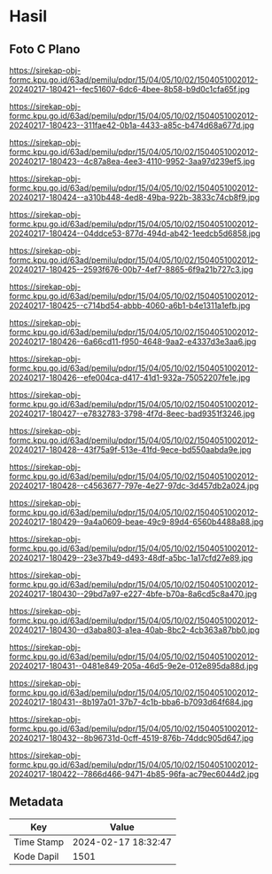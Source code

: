 # Hasil

## Foto C Plano

https://sirekap-obj-formc.kpu.go.id/63ad/pemilu/pdpr/15/04/05/10/02/1504051002012-20240217-180421--fec51607-6dc6-4bee-8b58-b9d0c1cfa65f.jpg

https://sirekap-obj-formc.kpu.go.id/63ad/pemilu/pdpr/15/04/05/10/02/1504051002012-20240217-180423--311fae42-0b1a-4433-a85c-b474d68a677d.jpg

https://sirekap-obj-formc.kpu.go.id/63ad/pemilu/pdpr/15/04/05/10/02/1504051002012-20240217-180423--4c87a8ea-4ee3-4110-9952-3aa97d239ef5.jpg

https://sirekap-obj-formc.kpu.go.id/63ad/pemilu/pdpr/15/04/05/10/02/1504051002012-20240217-180424--a310b448-4ed8-49ba-922b-3833c74cb8f9.jpg

https://sirekap-obj-formc.kpu.go.id/63ad/pemilu/pdpr/15/04/05/10/02/1504051002012-20240217-180424--04ddce53-877d-494d-ab42-1eedcb5d6858.jpg

https://sirekap-obj-formc.kpu.go.id/63ad/pemilu/pdpr/15/04/05/10/02/1504051002012-20240217-180425--2593f676-00b7-4ef7-8865-6f9a21b727c3.jpg

https://sirekap-obj-formc.kpu.go.id/63ad/pemilu/pdpr/15/04/05/10/02/1504051002012-20240217-180425--c714bd54-abbb-4060-a6b1-b4e1311a1efb.jpg

https://sirekap-obj-formc.kpu.go.id/63ad/pemilu/pdpr/15/04/05/10/02/1504051002012-20240217-180426--6a66cd11-f950-4648-9aa2-e4337d3e3aa6.jpg

https://sirekap-obj-formc.kpu.go.id/63ad/pemilu/pdpr/15/04/05/10/02/1504051002012-20240217-180426--efe004ca-d417-41d1-932a-75052207fe1e.jpg

https://sirekap-obj-formc.kpu.go.id/63ad/pemilu/pdpr/15/04/05/10/02/1504051002012-20240217-180427--e7832783-3798-4f7d-8eec-bad9351f3246.jpg

https://sirekap-obj-formc.kpu.go.id/63ad/pemilu/pdpr/15/04/05/10/02/1504051002012-20240217-180428--43f75a9f-513e-41fd-9ece-bd550aabda9e.jpg

https://sirekap-obj-formc.kpu.go.id/63ad/pemilu/pdpr/15/04/05/10/02/1504051002012-20240217-180428--c4563677-797e-4e27-97dc-3d457db2a024.jpg

https://sirekap-obj-formc.kpu.go.id/63ad/pemilu/pdpr/15/04/05/10/02/1504051002012-20240217-180429--9a4a0609-beae-49c9-89d4-6560b4488a88.jpg

https://sirekap-obj-formc.kpu.go.id/63ad/pemilu/pdpr/15/04/05/10/02/1504051002012-20240217-180429--23e37b49-d493-48df-a5bc-1a17cfd27e89.jpg

https://sirekap-obj-formc.kpu.go.id/63ad/pemilu/pdpr/15/04/05/10/02/1504051002012-20240217-180430--29bd7a97-e227-4bfe-b70a-8a6cd5c8a470.jpg

https://sirekap-obj-formc.kpu.go.id/63ad/pemilu/pdpr/15/04/05/10/02/1504051002012-20240217-180430--d3aba803-a1ea-40ab-8bc2-4cb363a87bb0.jpg

https://sirekap-obj-formc.kpu.go.id/63ad/pemilu/pdpr/15/04/05/10/02/1504051002012-20240217-180431--0481e849-205a-46d5-9e2e-012e895da88d.jpg

https://sirekap-obj-formc.kpu.go.id/63ad/pemilu/pdpr/15/04/05/10/02/1504051002012-20240217-180431--8b197a01-37b7-4c1b-bba6-b7093d64f684.jpg

https://sirekap-obj-formc.kpu.go.id/63ad/pemilu/pdpr/15/04/05/10/02/1504051002012-20240217-180432--8b96731d-0cff-4519-876b-74ddc905d647.jpg

https://sirekap-obj-formc.kpu.go.id/63ad/pemilu/pdpr/15/04/05/10/02/1504051002012-20240217-180422--7866d466-9471-4b85-96fa-ac79ec6044d2.jpg


## Metadata

| Key        | Value               |
| ---------- | ------------------- |
| Time Stamp | 2024-02-17 18:32:47 |
| Kode Dapil | 1501                |



